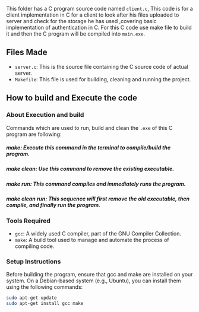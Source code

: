 This folder has a C program source code named `client.c`, This code is for a client implementation in C for a client to look after his files uploaded to server and check for the storage he has used ,covering basic implementation of authentication in C. For this C code use make file to build it and then the C program will be compiled into `main.exe`. 

## Files Made
- `server.c`: This is the source file containing the C source code of actual server.
- `Makefile`: This file is used for building, cleaning and running the project.

## How to build and Execute the code

### About Execution and build
Commands which are used to run, build and clean the `.exe` of this C program are following:

##### make: Execute this command in the terminal to compile/build the program.
##### make clean:  Use this command to remove the existing executable.
##### make run:  This command compiles and immediately runs the program.
##### make clean run: This sequence will first remove the old executable, then compile, and finally run the program.

### Tools Required
- `gcc`: A widely used C compiler, part of the GNU Compiler Collection.
- `make`: A build tool used to manage and automate the process of compiling code.

### Setup Instructions
Before building the program, ensure that gcc and make are installed on your system. On a Debian-based system (e.g., Ubuntu), you can install them using the following commands:

```sh
sudo apt-get update
sudo apt-get install gcc make
```
